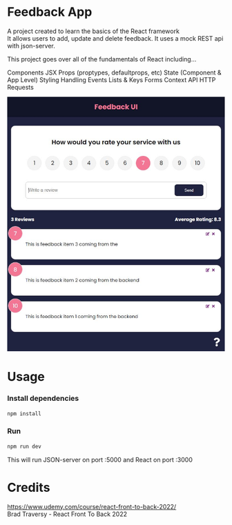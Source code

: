 # Feedback App

A project created to learn the basics of the React framework </br>
It allows users to add, update and delete feedback. It uses a mock REST api with json-server.

This project goes over all of the fundamentals of React including...

Components
JSX
Props (proptypes, defaultprops, etc)
State (Component & App Level)
Styling
Handling Events
Lists & Keys
Forms
Context API
HTTP Requests

<p align="center">
  <img src = "feedback-app.JPG" width=700>
</p>

# Usage

### Install dependencies

```bash
npm install
```

### Run

```bash
npm run dev
```

This will run JSON-server on port :5000 and React on port :3000

# Credits

https://www.udemy.com/course/react-front-to-back-2022/ </br>
Brad Traversy - React Front To Back 2022 
